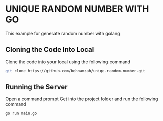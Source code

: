 # UNIQUE RANDOM NUMBER WITH GO
This example for generate random number with golang

## Cloning the Code Into Local

Clone the code into your local using the following command

```bash
git clone https://github.com/behnamzah/uniqe-random-number.git
```

## Running the Server 

Open a command prompt Get into the project folder and run the following command

```bash
go run main.go
```

